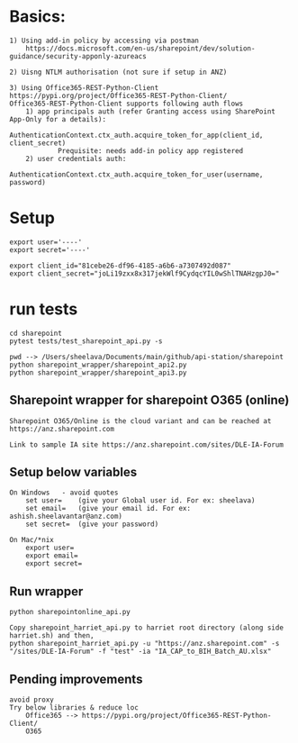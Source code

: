 # Basics: 
    1) Using add-in policy by accessing via postman
        https://docs.microsoft.com/en-us/sharepoint/dev/solution-guidance/security-apponly-azureacs
    
    2) Uisng NTLM authorisation (not sure if setup in ANZ)
    
    3) Using Office365-REST-Python-Client
    https://pypi.org/project/Office365-REST-Python-Client/
    Office365-REST-Python-Client supports following auth flows
        1) app principals auth (refer Granting access using SharePoint App-Only for a details): 
                AuthenticationContext.ctx_auth.acquire_token_for_app(client_id, client_secret)
                Prequisite: needs add-in policy app registered
        2) user credentials auth: 
                AuthenticationContext.ctx_auth.acquire_token_for_user(username, password)

# Setup
    export user='----'
    export secret='----'

    export client_id="81cebe26-df96-4185-a6b6-a7307492d087"
    export client_secret="joLi19zxx8x317jekWlf9CydqcYIL0wShlTNAHzgpJ0="

# run tests
    cd sharepoint
    pytest tests/test_sharepoint_api.py -s

    pwd --> /Users/sheelava/Documents/main/github/api-station/sharepoint
    python sharepoint_wrapper/sharepoint_api2.py
    python sharepoint_wrapper/sharepoint_api3.py

## Sharepoint wrapper for sharepoint O365 (online) 

    Sharepoint O365/Online is the cloud variant and can be reached at https://anz.sharepoint.com
    
    Link to sample IA site https://anz.sharepoint.com/sites/DLE-IA-Forum
    
## Setup below variables 
    
    On Windows   - avoid quotes
        set user=    (give your Global user id. For ex: sheelava)  
        set email=   (give your email id. For ex: ashish.sheelavantar@anz.com)
        set secret=  (give your password)
        
    On Mac/*nix
        export user=  
        export email=
        export secret=

## Run wrapper

    python sharepointonline_api.py

    Copy sharepoint_harriet_api.py to harriet root directory (along side harriet.sh) and then, 
    python sharepoint_harriet_api.py -u "https://anz.sharepoint.com" -s "/sites/DLE-IA-Forum" -f "test" -ia "IA_CAP_to_BIH_Batch_AU.xlsx"

## Pending improvements
    avoid proxy
    Try below libraries & reduce loc
        Office365 --> https://pypi.org/project/Office365-REST-Python-Client/
        O365
